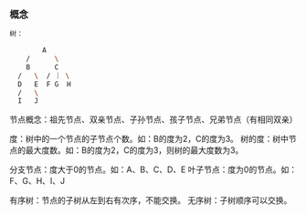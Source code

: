### 概念
```sh
树：

        A
    /      \
    B      C
  /   \  / ｜ \
  D   E  F G  H
  /   \
  I   J
```

节点概念：祖先节点、双亲节点、子孙节点、孩子节点、兄弟节点（有相同双亲）

度：树中的一个节点的子节点个数。如：B的度为2，C的度为3。
树的度：树中节点的最大度数。如：B的度为2，C的度为3，则树的最大度数为3。

分支节点：度大于0的节点。如：A、B、C、D、E
叶子节点：度为0的节点。如：F、G、H、I、J

有序树：节点的子树从左到右有次序，不能交换。
无序树：子树顺序可以交换。

